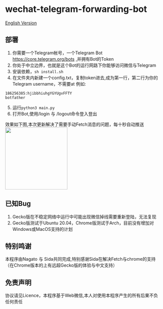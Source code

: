 # wechat-telegram-forwarding-bot

<a href="README_enus.md">English Version</a>
## 部署
1. 你需要一个Telegram帐号，一个Telegram Bot https://core.telegram.org/bots ,并拥有Bot的Token
2. 你处于中立边界，也就是这个Bot的运行网路下你能够访问微信与Telegram
3. 安装依赖，`sh install.sh`
4. 在文件夹内新建一个config.txt，复制token进去,成为第一行，第二行为你的Telegram username，不需要at
例如:
```
186256385:hjibbhiuhgYGYUgvFFTY
botfather
```
5. 运行`python3 main.py`
6. 打开Bot,使用/login 与 /logout命令登入登出

效果如下图,本次更新解决了需要手动Fetch消息的问题，每十秒自动推送   
<img src="assets/demo.gif"  width="200"/>  

## 已知Bug
1. Gecko版在不稳定网络中运行中可能出现微信掉线需要重新登陆，无法复现
2. Gecko版测试于Ubuntu 20.04，Chrome版测试于Arch，目前没有增加对Windows或MacOS支持的计划

## 特别鸣谢
本程序由Nagato 与 Sida共同完成,特别感谢Sida在解决Fetch与chrome的支持（在Chrome版本的上有远超Gecko版的体验与中文支持）

## 免责声明
协议请见Licence，本程序基于Web微信,本人对使用本程序产生的所有后果不负任何责任
